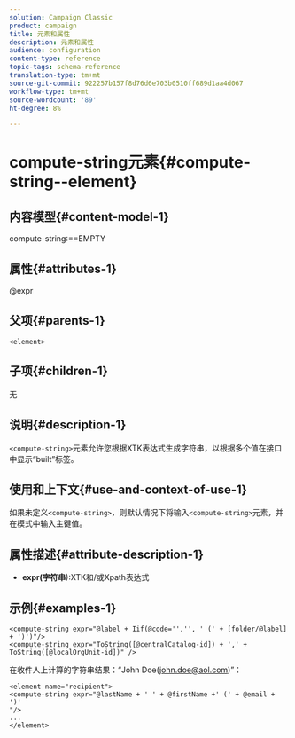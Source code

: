 ```yaml
---
solution: Campaign Classic
product: campaign
title: 元素和属性
description: 元素和属性
audience: configuration
content-type: reference
topic-tags: schema-reference
translation-type: tm+mt
source-git-commit: 922257b157f8d76d6e703b0510ff689d1aa4d067
workflow-type: tm+mt
source-wordcount: '89'
ht-degree: 8%

---
```



# compute-string元素{#compute-string--element}

## 内容模型{#content-model-1}

compute-string:==EMPTY

## 属性{#attributes-1}

@expr

## 父项{#parents-1}

`<element>`

## 子项{#children-1}

无

## 说明{#description-1}

`<compute-string>`元素允许您根据XTK表达式生成字符串，以根据多个值在接口中显示“built”标签。

## 使用和上下文{#use-and-context-of-use-1}

如果未定义`<compute-string>`，则默认情况下将输入`<compute-string>`元素，并在模式中输入主键值。

## 属性描述{#attribute-description-1}

* **expr(字符串**):XTK和/或Xpath表达式

## 示例{#examples-1}

```
<compute-string expr="@label + Iif(@code='','', ' (' + [folder/@label] + ')')"/>  
<compute-string expr="ToString([@centralCatalog-id]) + ',' + ToString([@localOrgUnit-id])" />
```

在收件人上计算的字符串结果：“John Doe(john.doe@aol.com)”：

```
<element name="recipient">
<compute-string expr="@lastName + ' ' + @firstName +' (' + @email + ')'
"/>
...
</element>
```
